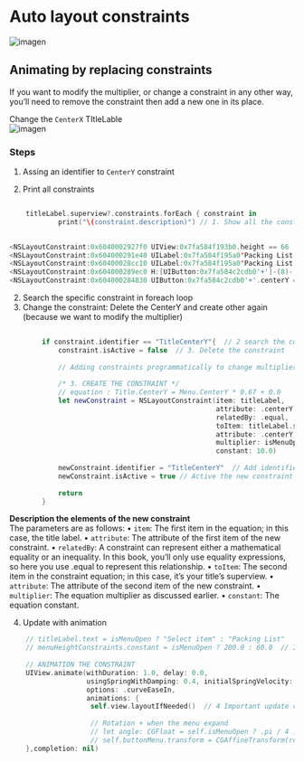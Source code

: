 # Auto layout constraints
![imagen](../feature-animationBy-ReplacinConstraints/assets/tutorial1.png)

##  Animating by replacing constraints

If you want to modify the multiplier, or change a constraint in any other way, you’ll need to remove the constraint then add a new one in its place.  

Change the  `CenterX`  TItleLable  
![imagen](../feature-animationBy-ReplacinConstraints/assets/sketch3.gif)  

### Steps

1. Assing an identifier to `CenterY`  constraint 

2. Print all constraints
```swift

    titleLabel.superview?.constraints.forEach { constraint in
            print("\(constraint.description)") // 1. Show all the constraints

            
<NSLayoutConstraint:0x6040002927f0 UIView:0x7fa584f193b0.height == 66   (active)>
<NSLayoutConstraint:0x604000291e40 UILabel:0x7fa584f195a0'Packing List'.centerY == UIView:0x7fa584f193b0.centerY + 10   (active)>
<NSLayoutConstraint:0x60400028cc10 UILabel:0x7fa584f195a0'Packing List'.centerX == UIView:0x7fa584f193b0.centerX   (active)>
<NSLayoutConstraint:0x604000289ec0 H:[UIButton:0x7fa584c2cdb0'+']-(8)-|   (active, names: '|':UIView:0x7fa584f193b0 )>
<NSLayoutConstraint:0x604000284830 UIButton:0x7fa584c2cdb0'+'.centerY == UILabel:0x7fa584f195a0'Packing List'.centerY   (active)>
```
2. Search the specific constraint  in foreach loop
3. Change the constraint: Delete the  CenterY and create other again (because we want to modify the multiplier)

```swift 
 
        if constraint.identifier == "TitleCenterY"{  // 2 search the constraint with identifier
            constraint.isActive = false  // 3. Delete the constraint
            
            // Adding constraints programmatically to change multiplier atribute
            
            /* 3. CREATE THE CONSTRAINT */
            // equation : Title.CenterY = Menu.CenterY * 0.67 + 0.0
            let newConstraint = NSLayoutConstraint(item: titleLabel,
                                                   attribute: .centerY,
                                                   relatedBy: .equal,
                                                   toItem: titleLabel.superview!,
                                                   attribute: .centerY,
                                                   multiplier: isMenuOpen ? 0.67 : 1.0,
                                                   constant: 10.0)
            
            newConstraint.identifier = "TitleCenterY"  // Add identifier
            newConstraint.isActive = true // Active the new constraint
            
            return
        }
```
**Description the elements of the new constraint**  
The parameters are as follows:
• `item`: The first item in the equation; in this case, the title label.
• `attribute`: The attribute of the first item of the new constraint.
• `relatedBy`: A constraint can represent either a mathematical equality or an inequality. In this book, you’ll only use equality expressions, so here you use .equal to represent this relationship.
• `toItem`: The second item in the constraint equation; in this case, it’s your title’s superview.
• `attribute`: The attribute of the second item of the new constraint.
• `multiplier`: The equation multiplier as discussed earlier.
• `constant`: The equation constant.

4. Update with animation  

```swift
    // titleLabel.text = isMenuOpen ? "Select item" : "Packing List"
    // menuHeightConstraints.constant = isMenuOpen ? 200.0 : 60.0  // IBoutlet height
    
    // ANIMATION THE CONSTRAINT
    UIView.animate(withDuration: 1.0, delay: 0.0,
                   usingSpringWithDamping: 0.4, initialSpringVelocity: 10.0,
                   options: .curveEaseIn,
                   animations: {
                    self.view.layoutIfNeeded()  // 4 Important update constraints wiht animation
                    
                    // Rotation + when the menu expand
                    // let angle: CGFloat = self.isMenuOpen ? .pi / 4 : 0.0
                    // self.buttonMenu.transform = CGAffineTransform(rotationAngle: angle)
    },completion: nil)
 
```



